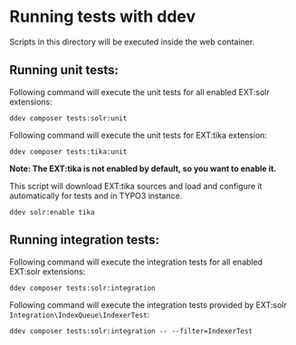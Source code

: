 # Running tests with ddev

Scripts in this directory will be executed inside the web container.

## Running unit tests:

Following command will execute the unit tests for all enabled EXT:solr extensions:

    ddev composer tests:solr:unit

Following command will execute the unit tests for EXT:tika extension:

    ddev composer tests:tika:unit

**Note: The EXT:tika is not enabled by default, so you want to enable it.**

This script will download EXT:tika sources and load and configure it automatically for tests and in TYPO3 instance.

    ddev solr:enable tika

## Running integration tests:

Following command will execute the integration tests for all enabled EXT:solr extensions:

    ddev composer tests:solr:integration

Following command will execute the integration tests provided by EXT:solr `Integration\IndexQueue\IndexerTest`:

    ddev composer tests:solr:integration -- --filter=IndexerTest
